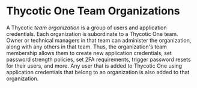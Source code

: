 [title]: # (Thycotic One Team Organizations)
[tags]: # (Thycotic One, Cloud Manager)
[priority]: # (1000)

# Thycotic One Team Organizations

A Thycotic *team organization* is a group of users and application credentials. Each organization is subordinate to a Thycotic One team. Owner or technical managers in that team can administer the organization, along with any others in that team. Thus, the organization's team membership allows them to create new application credentials, set password strength policies, set 2FA requirements, trigger password resets for their users, and more.  Any user that is added to Thycotic One using application credentials that belong to an organization is also added to that organization.
